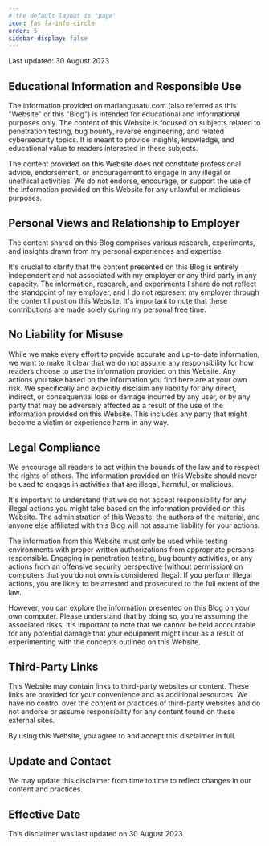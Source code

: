 ```yaml
---
# the default layout is 'page'
icon: fas fa-info-circle
order: 5
sidebar-display: false
---
```


Last updated: 30 August 2023

<h2 data-toc-skip>Educational Information and Responsible Use</h2>

The information provided on mariangusatu.com (also referred as this "Website" or this "Blog") is intended for educational and informational purposes only. The content of this Website is focused on subjects related to penetration testing, bug bounty, reverse engineering, and related cybersecurity topics. It is meant to provide insights, knowledge, and educational value to readers interested in these subjects.

The content provided on this Website does not constitute professional advice, endorsement, or encouragement to engage in any illegal or unethical activities. We do not endorse, encourage, or support the use of the information provided on this Website for any unlawful or malicious purposes.

<h2 data-toc-skip>Personal Views and Relationship to Employer</h2>

The content shared on this Blog comprises various research, experiments, and insights drawn from my personal experiences and expertise.

It's crucial to clarify that the content presented on this Blog is entirely independent and not associated with my employer or any third party in any capacity. The information, research, and experiments I share do not reflect the standpoint of my employer, and I do not represent my employer through the content I post on this Website. It's important to note that these contributions are made solely during my personal free time.

<h2 data-toc-skip>No Liability for Misuse</h2>

While we make every effort to provide accurate and up-to-date information, we want to make it clear that we do not assume any responsibility for how readers choose to use the information provided on this Website. Any actions you take based on the information you find here are at your own risk. We specifically and explicitly disclaim any liability for any direct, indirect, or consequential loss or damage incurred by any user, or by any party that may be adversely affected as a result of the use of the information provided on this Website. This includes any party that might become a victim or experience harm in any way.

<h2 data-toc-skip>Legal Compliance</h2>

We encourage all readers to act within the bounds of the law and to respect the rights of others. The information provided on this Website should never be used to engage in activities that are illegal, harmful, or malicious.

It's important to understand that we do not accept responsibility for any illegal actions you might take based on the information provided on this Website. The administration of this Website, the authors of the material, and anyone else affiliated with this Blog will not assume liability for your actions.

The information from this Website must only be used while testing environments with proper written authorizations from appropriate persons responsible. Engaging in penetration testing, bug bounty activities, or any actions from an offensive security perspective (without permission) on computers that you do not own is considered illegal. If you perform illegal actions, you are likely to be arrested and prosecuted to the full extent of the law.

However, you can explore the information presented on this Blog on your own computer. Please understand that by doing so, you're assuming the associated risks. It's important to note that we cannot be held accountable for any potential damage that your equipment might incur as a result of experimenting with the concepts outlined on this Website.

<h2 data-toc-skip>Third-Party Links</h2>

This Website may contain links to third-party websites or content. These links are provided for your convenience and as additional resources. We have no control over the content or practices of third-party websites and do not endorse or assume responsibility for any content found on these external sites.

By using this Website, you agree to and accept this disclaimer in full.

<h2 data-toc-skip>Update and Contact</h2>

We may update this disclaimer from time to time to reflect changes in our content and practices.

<h2 data-toc-skip>Effective Date</h2>

This disclaimer was last updated on 30 August 2023.
